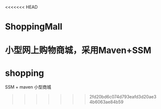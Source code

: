 <<<<<<< HEAD
# ShoppingMall
小型网上购物商城，采用Maven+SSM
=======
# shopping
SSM + maven  小型商城
>>>>>>> 2fd20bd6c074d793eafd3d20ae34b6063ae84b59
